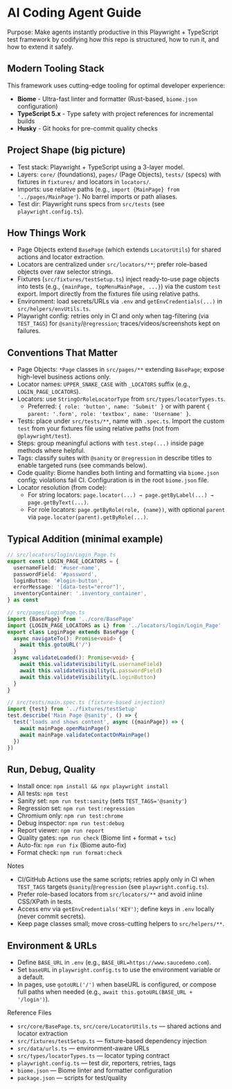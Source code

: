 # AI Coding Agent Guide

Purpose: Make agents instantly productive in this Playwright + TypeScript test framework by codifying how this repo is structured, how to run it, and how to extend it safely.

## Modern Tooling Stack

This framework uses cutting-edge tooling for optimal developer experience:

- **Biome** - Ultra-fast linter and formatter (Rust-based, `biome.json` configuration)
- **TypeScript 5.x** - Type safety with project references for incremental builds
- **Husky** - Git hooks for pre-commit quality checks

## Project Shape (big picture)

- Test stack: Playwright + TypeScript using a 3-layer model.
- Layers: `core/` (foundations), `pages/` (Page Objects), `tests/` (specs) with fixtures in `fixtures/` and locators in `locators/`.
- Imports: use relative paths (e.g., `import {MainPage} from '../pages/MainPage'`). No barrel imports or path aliases.
- Test dir: Playwright runs specs from `src/tests` (see `playwright.config.ts`).

## How Things Work

- Page Objects extend `BasePage` (which extends `LocatorUtils`) for shared actions and locator extraction.
- Locators are centralized under `src/locators/**`; prefer role-based objects over raw selector strings.
- Fixtures (`src/fixtures/testSetup.ts`) inject ready-to-use page objects into tests (e.g., `{mainPage, topMenuMainPage, ...}`) via the custom `test` export. Import directly from the fixtures file using relative paths.
- Environment: load secrets/URLs via `.env` and `getEnvCredentials(...)` in `src/helpers/envUtils.ts`.
- Playwright config: retries only in CI and only when tag-filtering (via `TEST_TAGS`) for `@sanity`/`@regression`; traces/videos/screenshots kept on failures.

## Conventions That Matter

- Page Objects: `*Page` classes in `src/pages/**` extending `BasePage`; expose high-level business actions only.
- Locator names: `UPPER_SNAKE_CASE` with `_LOCATORS` suffix (e.g., `LOGIN_PAGE_LOCATORS`).
- Locators: use `StringOrRoleLocatorType` from `src/types/locatorTypes.ts`.
  - Preferred: `{ role: 'button', name: 'Submit' }` or with parent `{ parent: '.form', role: 'textbox', name: 'Username' }`.
- Tests: place under `src/tests/**`, name with `.spec.ts`. Import the custom `test` from your fixtures file using relative paths (not from `@playwright/test`).
- Steps: group meaningful actions with `test.step(...)` inside page methods where helpful.
- Tags: classify suites with `@sanity` or `@regression` in describe titles to enable targeted runs (see commands below).
- Code quality: Biome handles both linting and formatting via `biome.json` config; violations fail CI. Configuration is in the root `biome.json` file.
- Locator resolution (from code):
  - For string locators: `page.locator(...) → page.getByLabel(...) → page.getByText(...)`.
  - For role locators: `page.getByRole(role, {name})`, with optional `parent` via `page.locator(parent).getByRole(...)`.

## Typical Addition (minimal example)

```ts
// src/locators/login/Login_Page.ts
export const LOGIN_PAGE_LOCATORS = {
  usernameField: '#user-name',
  passwordField: '#password',
  loginButton: '#login-button',
  errorMessage: '[data-test="error"]',
  inventoryContainer: '.inventory_container',
} as const

// src/pages/LoginPage.ts
import {BasePage} from '../core/BasePage'
import {LOGIN_PAGE_LOCATORS as L} from '../locators/login/Login_Page'
export class LoginPage extends BasePage {
  async navigateTo(): Promise<void> {
    await this.gotoURL('/')
  }
  async validateLoaded(): Promise<void> {
    await this.validateVisibility(L.usernameField)
    await this.validateVisibility(L.passwordField)
    await this.validateVisibility(L.loginButton)
  }
}

// src/tests/main.spec.ts (fixture-based injection)
import {test} from '../fixtures/testSetup'
test.describe('Main Page @sanity', () => {
  test('loads and shows content', async ({mainPage}) => {
    await mainPage.openMainPage()
    await mainPage.validateContactOnMainPage()
  })
})
```

## Run, Debug, Quality

- Install once: `npm install && npx playwright install`
- All tests: `npm test`
- Sanity set: `npm run test:sanity` (sets `TEST_TAGS='@sanity'`)
- Regression set: `npm run test:regression`
- Chromium only: `npm run test:chrome`
- Debug inspector: `npm run test:debug`
- Report viewer: `npm run report`
- Quality gates: `npm run check` (Biome lint + format + `tsc`)
- Auto-fix: `npm run fix` (Biome auto-fix)
- Format check: `npm run format:check`

Notes

- CI/GitHub Actions use the same scripts; retries apply only in CI when `TEST_TAGS` targets `@sanity`/`@regression` (see `playwright.config.ts`).
- Prefer role-based locators from `src/locators/**` and avoid inline CSS/XPath in tests.
- Access env via `getEnvCredentials('KEY')`; define keys in `.env` locally (never commit secrets).
- Keep page classes small; move cross-cutting helpers to `src/helpers/**`.

## Environment & URLs

- Define `BASE_URL` in `.env` (e.g., `BASE_URL=https://www.saucedemo.com`).
- Set `baseURL` in `playwright.config.ts` to use the environment variable or a default.
- In pages, use `gotoURL('/')` when baseURL is configured, or compose full paths when needed (e.g., `await this.gotoURL(BASE_URL + '/login')`).

Reference Files

- `src/core/BasePage.ts`, `src/core/LocatorUtils.ts` — shared actions and locator extraction
- `src/fixtures/testSetup.ts` — fixture-based dependency injection
- `src/data/urls.ts` — environment-aware URLs
- `src/types/locatorTypes.ts` — locator typing contract
- `playwright.config.ts` — test dir, reporters, retries, tags
- `biome.json` — Biome linter and formatter configuration
- `package.json` — scripts for test/quality
